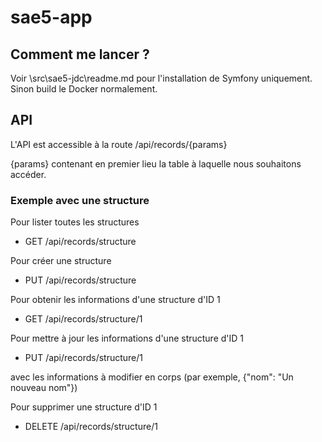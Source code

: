 # sae5-app

## Comment me lancer ?

Voir \src\sae5-jdc\readme.md pour l'installation de Symfony uniquement.
Sinon build le Docker normalement.

## API
L'API est accessible à la route /api/records/{params}


{params} contenant en premier lieu la table à laquelle nous souhaitons accéder.


### Exemple avec une structure

Pour lister toutes les structures
- GET /api/records/structure

Pour créer une structure
- PUT /api/records/structure

Pour obtenir les informations d'une structure d'ID 1
- GET /api/records/structure/1

Pour mettre à jour les informations d'une structure d'ID 1
- PUT /api/records/structure/1

avec les informations à modifier en corps (par exemple, {"nom": "Un nouveau nom"})

Pour supprimer une structure d'ID 1
- DELETE /api/records/structure/1